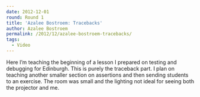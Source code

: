 ```yaml
---
date: 2012-12-01
round: Round 1
title: 'Azalee Bostroem: Tracebacks'
author: Azalee Bostroem
permalink: /2012/12/azalee-bostroem-tracebacks/
tags:
  - Video
---
```

Here I&#8217;m teaching the beginning of a lesson I prepared on testing and debugging for Edinburgh. This is purely the traceback part. I plan on teaching another smaller section on assertions and then sending students to an exercise. The room was small and the lighting not ideal for seeing both the projector and me.
